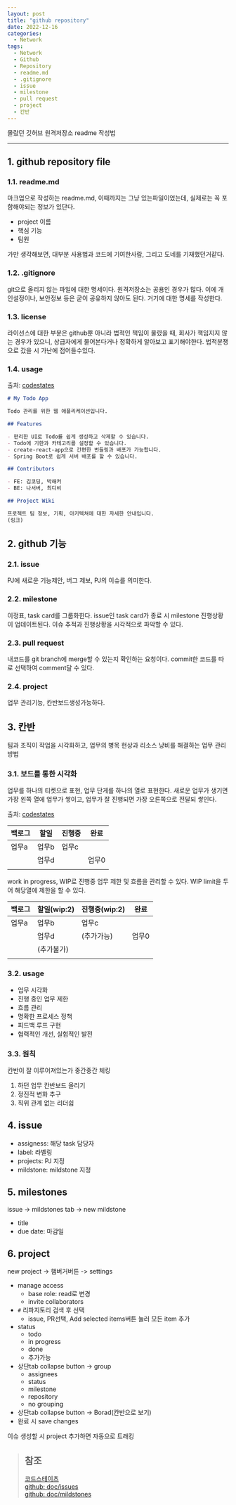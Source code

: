 ```yaml
---
layout: post
title: "github repository"
date: 2022-12-16
categories:
  - Network
tags:
  - Network
  - Github
  - Repository
  - readme.md
  - .gitignore
  - issue
  - milestone
  - pull request
  - project
  - 칸반
---
```


몰랐던 깃허브 원격저장소 readme 작성법

---

## 1. github repository file

### 1.1. readme.md

마크업으로 작성하는 readme.md, 이때까지는 그냥 있는파일이었는데, 실제로는 꼭 포함해야되는 정보가 있단다.

- project 이름
- 핵심 기능
- 팀원

가만 생각해보면, 대부분 사용법과 코드에 기여한사람, 그리고 도네를 기재했던거같다.

### 1.2. .gitignore

git으로 올리지 않는 파일에 대한 명세이다. 원격저장소는 공용인 경우가 많다. 이에 개인설정이나, 보안정보 등은 굳이 공유하지 않아도 된다. 거기에 대한 명세를 작성한다.

### 1.3. license

라이선스에 대한 부분은 github뿐 아니라 법적인 책임이 물렸을 때, 회사가 책임지지 않는 경우가 있으니, 상급자에게 물어본다거나 정확하게 알아보고 표기해야한다. 법적분쟁으로 갔을 시 가난에 접어들수있다.

### 1.4. usage

출처: [codestates](https://www.codestates.com/)

```markdown
# My Todo App

Todo 관리를 위한 웹 애플리케이션입니다.

## Features

- 편리한 UI로 Todo를 쉽게 생성하고 삭제할 수 있습니다.
- Todo에 기한과 카테고리를 설정할 수 있습니다.
- create-react-app으로 간편한 번들링과 배포가 가능합니다.
- Spring Boot로 쉽게 서버 배포를 할 수 있습니다.

## Contributors

- FE: 김코딩, 박해커
- BE: 나서버, 최디비

## Project Wiki

프로젝트 팀 정보, 기획, 아키텍쳐에 대한 자세한 안내입니다.
(링크)
```

## 2. github 기능

### 2.1. issue

PJ에 새로운 기능제안, 버그 제보, PJ의 이슈를 의미한다.

### 2.2. milestone

이정표, task card를 그룹화한다. issue인 task card가 종료 시 milestone 진행상황이 업데이트된다. 이슈 추적과 진행상황을 시각적으로 파악할 수 있다.

### 2.3. pull request

내코드를 git branch에 merge할 수 있는지 확인하는 요청이다. commit한 코드를 따로 선택하여 comment달 수 있다.

### 2.4. project

업무 관리기능, 칸반보드생성가능하다.

## 3. 칸반

팀과 조직이 작업을 시각화하고, 업무의 병목 현상과 리소스 낭비를 해결하는 업무 관리 방법

### 3.1. 보드를 통한 시각화

업무를 하나의 티켓으로 표현, 업무 단게를 하나의 열로 표현한다. 새로운 업무가 생기면 가장 왼쪽 열에 업무가 쌓이고, 업무가 잘 진행되면 가장 오른쪽으로 전달되 쌓인다.

출처: [codestates](https://www.codestates.com/)

| 백로그 | 할일  | 진행중 | 완료  |
| ------ | ----- | ------ | ----- |
| 업무a  | 업무b | 업무c  |       |
|        | 업무d |        | 업무0 |
|        |       |        |       |

work in progress, WIP로 진행중 업무 제한 및 흐름을 관리할 수 있다. WIP limit을 두어 해당열에 제한을 할 수 있다.

| 백로그 | 할일(wip:2) | 진행중(wip:2) | 완료  |
| ------ | ----------- | ------------- | ----- |
| 업무a  | 업무b       | 업무c         |       |
|        | 업무d       | (추가가능)    | 업무0 |
|        | (추가불가)  |               |       |
|        |             |               |       |

### 3.2. usage

- 업무 시각화
- 진행 중인 업무 제한
- 흐름 관리
- 명확한 프로세스 정책
- 피드백 루프 구현
- 협력적인 개선, 실험적인 발전

### 3.3. 원칙

칸반이 잘 이루어져있는가 중간중간 체킹

1. 하던 업무 칸반보드 올리기
2. 정진적 변화 추구
3. 직위 관계 없는 리더쉽

## 4. issue

- assigness: 해당 task 담당자
- label: 라벨링
- projects: PJ 지정
- mildstone: mildstone 지정

## 5. milestones

issue -> mildstones tab -> new mildstone

- title
- due date: 마감일

## 6. project

new project -> 햄버거버튼 -> settings

- manage access
  - base role: read로 변경
  - invite collaborators
- `#` 리파지토리 검색 후 선택
  - issue, PR선택, Add selected items버튼 눌러 모든 item 추가
- status
  - todo
  - in progress
  - done
  - 추가가능
- 상단tab collapse button -> group
  - assignees
  - status
  - milestone
  - repository
  - no grouping
- 상단tab collapse button -> Borad(칸반으로 보기)
- 완료 시 save changes

이슈 생성할 시 project 추가하면 자동으로 트래킹

> ## 참조
>
> [코드스테이츠](https://www.codestates.com)  
> [github: doc/issues](https://docs.github.com/en/issues/tracking-your-work-with-issues/about-issues)  
> [github: doc/mildstones](https://docs.github.com/en/issues/using-labels-and-milestones-to-track-work/about-milestones)
